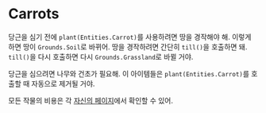 # Carrots
당근을 심기 전에 `plant(Entities.Carrot)`를 사용하려면 땅을 경작해야 해. 이렇게 하면 땅이 `Grounds.Soil`로 바뀌어. 땅을 경작하려면 간단히 `till()`을 호출하면 돼. `till()`을 다시 호출하면 다시 `Grounds.Grassland`로 바뀔 거야.

당근을 심으려면 나무와 건초가 필요해. 이 아이템들은 `plant(Entities.Carrot)`를 호출할 때 자동으로 제거될 거야.

모든 작물의 비용은 각 [자신의 페이지](objects/carrot)에서 확인할 수 있어.